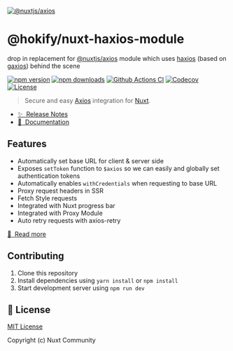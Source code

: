 [![@nuxtjs/axios](https://axios.nuxtjs.org/preview.png)](https://axios.nuxtjs.org)

# @hokify/nuxt-haxios-module

drop in replacement for [@nuxtjs/axios](https://github.com/nuxt-community/axios-module) module which uses [haxios](https://github.com/hokify/haxios) (based on [gaxios](https://github.com/googleapis/gaxios)) behind the scene

[![npm version][npm-version-src]][npm-version-href]
[![npm downloads][npm-downloads-src]][npm-downloads-href]
[![Github Actions CI][github-actions-ci-src]][github-actions-ci-href]
[![Codecov][codecov-src]][codecov-href]
[![License][license-src]][license-href]

> Secure and easy [Axios](https://github.com/axios/axios) integration for [Nuxt](https://nuxtjs.org).

- [✨ &nbsp;Release Notes](https://axios.nuxtjs.org/releases)
- [📖 &nbsp;Documentation](https://axios.nuxtjs.org)

## Features

- Automatically set base URL for client & server side
- Exposes `setToken` function to `$axios` so we can easily and globally set authentication tokens
- Automatically enables `withCredentials` when requesting to base URL
- Proxy request headers in SSR
- Fetch Style requests
- Integrated with Nuxt progress bar
- Integrated with Proxy Module
- Auto retry requests with axios-retry

[📖 &nbsp;Read more](https://axios.nuxtjs.org)

## Contributing

1. Clone this repository
2. Install dependencies using `yarn install` or `npm install`
3. Start development server using `npm run dev`

## 📑 License

[MIT License](./LICENSE)

Copyright (c) Nuxt Community

<!-- Badges -->
<!-- Badges -->
[npm-version-src]: https://flat.badgen.net/npm/v/@nuxtjs/axios
[npm-version-href]: https://npmjs.com/package/@nuxtjs/axios

[npm-downloads-src]: https://flat.badgen.net/npm/dm/@nuxtjs/axios
[npm-downloads-href]: https://npmjs.com/package/@nuxtjs/axios

[github-actions-ci-src]: https://github.com/nuxt-community/axios-module/workflows/ci/badge.svg
[github-actions-ci-href]: https://github.com/nuxt-community/axios-module/actions?query=workflow%3Aci

[codecov-src]: https://flat.badgen.net/codecov/c/github/nuxt-community/axios-module
[codecov-href]: https://codecov.io/gh/nuxt-community/axios-module

[license-src]: https://img.shields.io/npm/l/@nuxtjs/axios.svg
[license-href]: https://npmjs.com/package/@nuxtjs/axios
